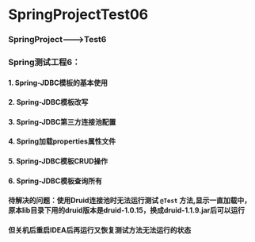# SpringProjectTest06  
### SpringProject--->Test6  
### Spring测试工程6：  
#### **1.** Spring-JDBC模板的基本使用  
#### **2.** Spring-JDBC模板改写  
#### **3.** Spring-JDBC第三方连接池配置  
#### **4.** Spring加载properties属性文件  
#### **5.** Spring-JDBC模板CRUD操作  
#### **6.** Spring-JDBC模板查询所有  
#### 待解决的问题：使用Druid连接池时无法运行测试 ` @Test ` 方法,显示一直加载中，原本lib目录下用的druid版本是druid-1.0.15，换成druid-1.1.9.jar后可以运行  
#### 但关机后重启IDEA后再运行又恢复测试方法无法运行的状态  
